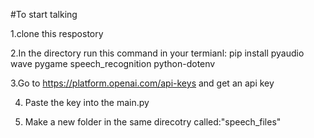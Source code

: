#To start talking

1.clone this respostory

2.In the directory run this command in your termianl: pip install pyaudio wave pygame speech_recognition python-dotenv

3.Go to https://platform.openai.com/api-keys and get an api key

4. Paste the key into the main.py

5. Make a new folder in the same direcotry called:"speech_files"

